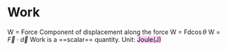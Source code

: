 # Work
W = Force Component of displacement along the force
W = Fd$\cos\theta$
W = $\vec{F} \cdot \vec{d}$
Work is a ==scalar== quantity.
Unit: <mark style="background: #FFB8EBA6;">Joule(J)</mark> 